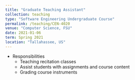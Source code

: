 ```yaml
---
title: "Graduate Teaching Assistant"
collection: teaching
type: "Software Engineering Undergraduate Course"
permalink: /teaching/CEN-4020
venue: "Computer Science, FSU"
date: 2021-01-06
term: Spring 2021
location: "Tallahassee, US"
---
```


* Responsibilities
  * Teaching recitation classes
  * Assist students with assignments and course content
  * Grading course instruments
